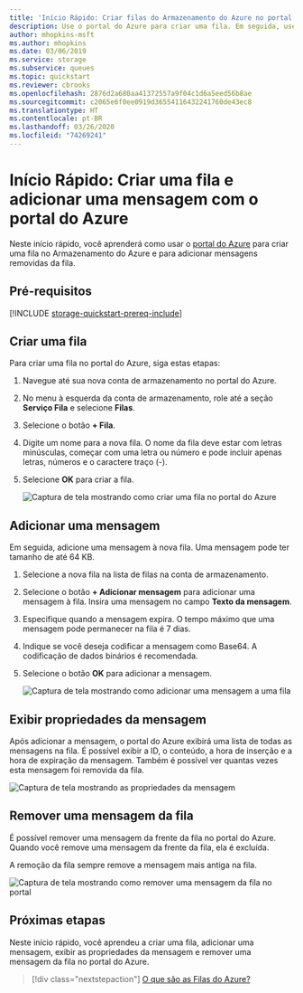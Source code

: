 ```yaml
---
title: 'Início Rápido: Criar filas do Armazenamento do Azure no portal'
description: Use o portal do Azure para criar uma fila. Em seguida, use o portal do Azure para adicionar uma mensagem, exibir as propriedades da mensagem e remover a mensagem da fila.
author: mhopkins-msft
ms.author: mhopkins
ms.date: 03/06/2019
ms.service: storage
ms.subservice: queues
ms.topic: quickstart
ms.reviewer: cbrooks
ms.openlocfilehash: 2876d2a680aa41372557a9f04c1d6a5eed56b8ae
ms.sourcegitcommit: c2065e6f0ee0919d36554116432241760de43ec8
ms.translationtype: HT
ms.contentlocale: pt-BR
ms.lasthandoff: 03/26/2020
ms.locfileid: "74269241"
---
```

# <a name="quickstart-create-a-queue-and-add-a-message-with-the-azure-portal"></a>Início Rápido: Criar uma fila e adicionar uma mensagem com o portal do Azure

Neste início rápido, você aprenderá como usar o [portal do Azure](https://portal.azure.com/) para criar uma fila no Armazenamento do Azure e para adicionar mensagens removidas da fila.

## <a name="prerequisites"></a>Pré-requisitos

[!INCLUDE [storage-quickstart-prereq-include](../../../includes/storage-quickstart-prereq-include.md)]

## <a name="create-a-queue"></a>Criar uma fila

Para criar uma fila no portal do Azure, siga estas etapas:

1. Navegue até sua nova conta de armazenamento no portal do Azure.
2. No menu à esquerda da conta de armazenamento, role até a seção **Serviço Fila** e selecione **Filas**.
3. Selecione o botão **+ Fila**.
4. Digite um nome para a nova fila. O nome da fila deve estar com letras minúsculas, começar com uma letra ou número e pode incluir apenas letras, números e o caractere traço (-).
6. Selecione **OK** para criar a fila.

    ![Captura de tela mostrando como criar uma fila no portal do Azure](media/storage-quickstart-queues-portal/create-queue.png)

## <a name="add-a-message"></a>Adicionar uma mensagem

Em seguida, adicione uma mensagem à nova fila. Uma mensagem pode ter tamanho de até 64 KB.

1. Selecione a nova fila na lista de filas na conta de armazenamento.
1. Selecione o botão **+ Adicionar mensagem** para adicionar uma mensagem à fila. Insira uma mensagem no campo **Texto da mensagem**. 
1. Especifique quando a mensagem expira. O tempo máximo que uma mensagem pode permanecer na fila é 7 dias.
1. Indique se você deseja codificar a mensagem como Base64. A codificação de dados binários é recomendada.
1. Selecione o botão **OK** para adicionar a mensagem.

    ![Captura de tela mostrando como adicionar uma mensagem a uma fila](media/storage-quickstart-queues-portal/add-message.png)

## <a name="view-message-properties"></a>Exibir propriedades da mensagem

Após adicionar a mensagem, o portal do Azure exibirá uma lista de todas as mensagens na fila. É possível exibir a ID, o conteúdo, a hora de inserção e a hora de expiração da mensagem. Também é possível ver quantas vezes esta mensagem foi removida da fila.

![Captura de tela mostrando as propriedades da mensagem](media/storage-quickstart-queues-portal/view-message-properties.png)

## <a name="dequeue-a-message"></a>Remover uma mensagem da fila

É possível remover uma mensagem da frente da fila no portal do Azure. Quando você remove uma mensagem da frente da fila, ela é excluída. 

A remoção da fila sempre remove a mensagem mais antiga na fila. 

![Captura de tela mostrando como remover uma mensagem da fila no portal](media/storage-quickstart-queues-portal/dequeue-message.png)

## <a name="next-steps"></a>Próximas etapas

Neste início rápido, você aprendeu a criar uma fila, adicionar uma mensagem, exibir as propriedades da mensagem e remover uma mensagem da fila no portal do Azure.

> [!div class="nextstepaction"]
> [O que são as Filas do Azure?](storage-queues-introduction.md)
